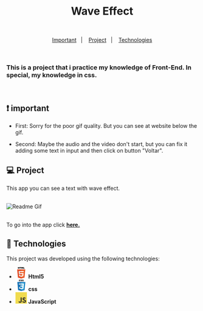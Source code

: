  <h1 align="center"><strong>Wave Effect</strong></h1>

<br>
<p align="center">
  <a href="#-important">Important</a>&nbsp;&nbsp;&nbsp;|&nbsp;&nbsp;&nbsp;
  <a href="#-project">Project</a>&nbsp;&nbsp;&nbsp;|&nbsp;&nbsp;&nbsp;
  <a href="#-technologies">Technologies</a>
</p>

<br>

### This is a project that i practice my knowledge of Front-End. In special, my knowledge in css.

<br>

## :heavy_exclamation_mark: important

- <p>First: Sorry for the poor gif quality. But you can see at website below the gif.</p>
- <p>Second: Maybe the audio and the video don't start, but you can fix it adding some text in input and then click on button "Voltar".</p>

## 💻 Project


<p>This app you can see a text with wave effect.</p>

<br>
<img src="./Assets/Images/Readme.gif" alt="Readme Gif">
<br>
<br>
<p>To go into the app click <strong><a href="https://wave-effect-wesley.netlify.app/">here.</a></strong></p>

## 🚀 Technologies

This project was developed using the following technologies:

- <img height="30" src="https://raw.githubusercontent.com/github/explore/80688e429a7d4ef2fca1e82350fe8e3517d3494d/topics/html/html.png"> **Html5**
- <img height="30" src="https://raw.githubusercontent.com/github/explore/80688e429a7d4ef2fca1e82350fe8e3517d3494d/topics/css/css.png"> **css**
- <img height="30" src="https://raw.githubusercontent.com/github/explore/80688e429a7d4ef2fca1e82350fe8e3517d3494d/topics/javascript/javascript.png">  **JavaScript**
